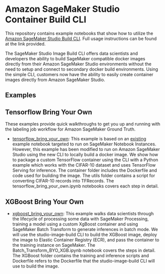 # Amazon SageMaker Studio Container Build CLI

This repository contains example notebooks that show how to utilize the [Amazon SageMaker Studio Build CLI](https://pypi.org/project/sagemaker-studio-image-build/). Full usage instructions can be found at the link provided. 

The SageMaker Studio Image Build CLI offers data scientists and developers the ability to build SageMaker compatible docker images directly from their Amazon SageMaker Studio environments without the need to setup and connect to secondary docker build environments. Using the simple CLI, customers now have the ability to easily create container images directly from Amazon SageMaker Studio. 

## Examples

## Tensorflow Bring Your Own

These examples provide quick walkthroughs to get you up and running with the labeling job workflow for Amazon SageMaker Ground Truth.

- [tensorflow_bring_your_own](/tensorflow_bring_your_own): This example is based on an [existing](https://github.com/awslabs/amazon-sagemaker-examples/tree/master/advanced_functionality/tensorflow_bring_your_own) example notebook targeted to run on SageMaker Notebook Instances.  However, this example has been modified to run on Amazon SageMaker Studio using the new CLI to locally build a docker image. We show how to package a custom TensorFlow container using the CLI with a Python example which works with the CIFAR-10 dataset and uses TensorFlow Serving for inference. The container folder includes the Dockerfile and code used for building the image. The utils folder contains a script for converting CIFAR-10 records into TFRecords. The tensorflow_bring_your_own.ipynb notebooks covers each step in detail. 


## XGBoost Bring Your Own 


- [xgboost_bring_your_own](/xgboost_bring_your_own): This example walks data scientists through the lifecycle of processing some data with SageMaker Processing, training a model using a custom XgBoost container and using SageMaker Batch Transform to generate inferences in batch mode. We will use the studio-image-build CLI to build the XGBoost image, deploy the image to Elastic Container Registry (ECR), and pass the container to the training instance on SageMaker. The Batch_Transform_BYO_XGB.ipynb notebook covers the steps in detail. The XGBoost folder contains the training and inference scripts and Dockerfile refers to the Dockerfile that the studio-image-build CLI will use to build the image.

